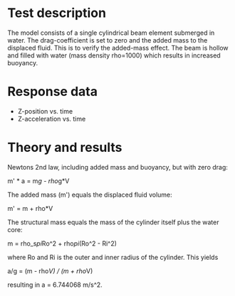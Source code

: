 <!---
  SPDX-FileCopyrightText: 2023 SAP SE

  SPDX-License-Identifier: Apache-2.0

  This file is part of FEDEM - https://openfedem.org
--->

# Test description

The model consists of a single cylindrical beam element submerged in water.
The drag-coefficient is set to zero and the added mass to the displaced fluid.
This is to verify the added-mass effect.
The beam is hollow and filled with water (mass density rho=1000) which results
in increased buoyancy.

# Response data

* Z-position vs. time
* Z-acceleration vs. time

# Theory and results

Newtons 2nd law, including added mass and buoyancy, but with zero drag:

  m' * a = m*g - rho*g*V

The added mass (m') equals the displaced fluid volume:

  m' = m + rho*V

The structural mass equals the mass of the cylinder itself plus the water core:

  m = rho_s*pi*Ro^2 + rho*pi*(Ro^2 - Ri^2)

where Ro and Ri is the outer and inner radius of the cylinder. This yields

  a/g = (m - rho*V) / (m + rho*V)

resulting in a = 6.744068 m/s^2.
